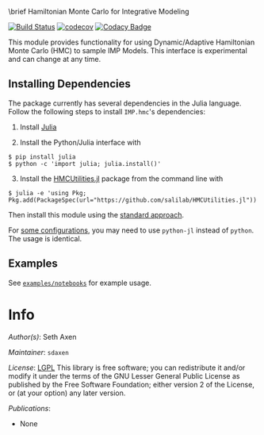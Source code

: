 \brief Hamiltonian Monte Carlo for Integrative Modeling

[![Build Status](https://travis-ci.org/salilab/hmc.svg?branch=master)](https://travis-ci.org/salilab/hmc)
[![codecov](https://codecov.io/gh/salilab/hmc/branch/master/graph/badge.svg)](https://codecov.io/gh/salilab/hmc)
[![Codacy Badge](https://api.codacy.com/project/badge/Grade/bcced071b3f541449d723a774ea09026)](https://www.codacy.com/app/salilab/hmc?utm_source=github.com&amp;utm_medium=referral&amp;utm_content=salilab/hmc&amp;utm_campaign=Badge_Grade)

This module provides functionality for using Dynamic/Adaptive Hamiltonian
Monte Carlo (HMC) to sample IMP Models. This interface is experimental and
can change at any time.

## Installing Dependencies

The package currently has several dependencies in the Julia language. Follow
the following steps to install `IMP.hmc`'s dependencies:

1. Install [Julia](https://julialang.org/downloads/)

2. Install the Python/Julia interface with

```console
$ pip install julia
$ python -c 'import julia; julia.install()'
```

3. Install the [HMCUtilities.jl](https://github.com/salilab/HMCUtilities.jl)
package from the command line with

```console
$ julia -e 'using Pkg; Pkg.add(PackageSpec(url="https://github.com/salilab/HMCUtilities.jl"))'
```

Then install this module using the
[standard approach](https://integrativemodeling.org/nightly/doc/manual/outoftree.html).

For [some configurations](https://pyjulia.readthedocs.io/en/latest/troubleshooting.html),
you may need to use `python-jl` instead of `python`. The usage is identical.

## Examples

See [`examples/notebooks`](examples/notebooks) for example usage.

# Info

_Author(s)_: Seth Axen

_Maintainer_: `sdaxen`

_License_: [LGPL](http://www.gnu.org/licenses/old-licenses/lgpl-2.1.html)
This library is free software; you can redistribute it and/or
modify it under the terms of the GNU Lesser General Public
License as published by the Free Software Foundation; either
version 2 of the License, or (at your option) any later version.

_Publications_:
- None
